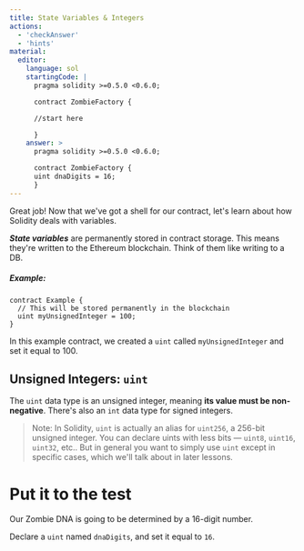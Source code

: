 ```yaml
---
title: State Variables & Integers
actions:
  - 'checkAnswer'
  - 'hints'
material:
  editor:
    language: sol
    startingCode: |
      pragma solidity >=0.5.0 <0.6.0;

      contract ZombieFactory {

      //start here

      }
    answer: >
      pragma solidity >=0.5.0 <0.6.0;

      contract ZombieFactory {
      uint dnaDigits = 16;
      }
---
```


Great job! Now that we've got a shell for our contract, let's learn about how Solidity deals with variables.

***State variables*** are permanently stored in contract storage. This means they're written to the Ethereum blockchain. Think of them like writing to a DB.

##### Example:

    contract Example {
      // This will be stored permanently in the blockchain
      uint myUnsignedInteger = 100;
    }
    

In this example contract, we created a `uint` called `myUnsignedInteger` and set it equal to 100.

## Unsigned Integers: `uint`

The `uint` data type is an unsigned integer, meaning **its value must be non-negative**. There's also an `int` data type for signed integers.

> Note: In Solidity, `uint` is actually an alias for `uint256`, a 256-bit unsigned integer. You can declare uints with less bits — `uint8`, `uint16`, `uint32`, etc.. But in general you want to simply use `uint` except in specific cases, which we'll talk about in later lessons.

# Put it to the test

Our Zombie DNA is going to be determined by a 16-digit number.

Declare a `uint` named `dnaDigits`, and set it equal to `16`.